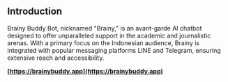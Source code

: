 ## Introduction
Brainy Buddy Bot, nicknamed "Brainy," is an avant-garde AI chatbot designed to offer unparalleled support in the academic and journalistic arenas. With a primary focus on the Indonesian audience, Brainy is integrated with popular messaging platforms LINE and Telegram, ensuring extensive reach and accessibility.

**[https://brainybuddy.app](https://brainybuddy.app)**
